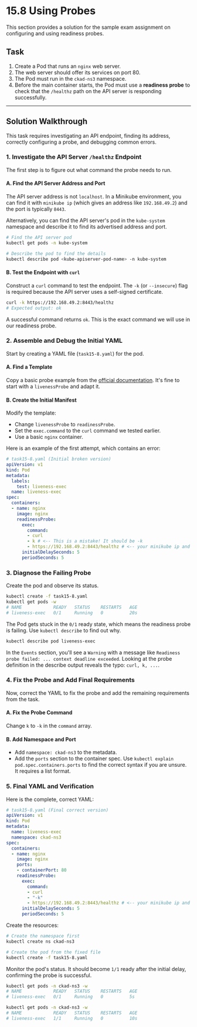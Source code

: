 # 15.8 Using Probes

This section provides a solution for the sample exam assignment on configuring and using readiness probes.

## Task

1.  Create a Pod that runs an `nginx` web server.
2.  The web server should offer its services on port 80.
3.  The Pod must run in the `ckad-ns3` namespace.
4.  Before the main container starts, the Pod must use a **readiness probe** to check that the `/healthz` path on the API server is responding successfully.

---

## Solution Walkthrough

This task requires investigating an API endpoint, finding its address, correctly configuring a probe, and debugging common errors.

### 1. Investigate the API Server `/healthz` Endpoint

The first step is to figure out what command the probe needs to run.

#### A. Find the API Server Address and Port

The API server address is not `localhost`. In a Minikube environment, you can find it with `minikube ip` (which gives an address like `192.168.49.2`) and the port is typically `8443`.

Alternatively, you can find the API server's pod in the `kube-system` namespace and describe it to find its advertised address and port.

```bash
# Find the API server pod
kubectl get pods -n kube-system

# Describe the pod to find the details
kubectl describe pod <kube-apiserver-pod-name> -n kube-system
```

#### B. Test the Endpoint with `curl`

Construct a `curl` command to test the endpoint. The `-k` (or `--insecure`) flag is required because the API server uses a self-signed certificate.

```bash
curl -k https://192.168.49.2:8443/healthz
# Expected output: ok
```

A successful command returns `ok`. This is the exact command we will use in our readiness probe.

### 2. Assemble and Debug the Initial YAML

Start by creating a YAML file (`task15-8.yaml`) for the pod.

#### A. Find a Template

Copy a basic probe example from the [official documentation](https://kubernetes.io/docs/tasks/configure-pod-container/configure-liveness-readiness-startup-probes/). It's fine to start with a `livenessProbe` and adapt it.

#### B. Create the Initial Manifest

Modify the template:
*   Change `livenessProbe` to `readinessProbe`.
*   Set the `exec.command` to the `curl` command we tested earlier.
*   Use a basic `nginx` container.

Here is an example of the first attempt, which contains an error:

```yaml
# task15-8.yaml (Initial broken version)
apiVersion: v1
kind: Pod
metadata:
  labels:
    test: liveness-exec
  name: liveness-exec
spec:
  containers:
  - name: nginx
    image: nginx
    readinessProbe:
      exec:
        command:
        - curl
        - k # <-- This is a mistake! It should be -k
        - https://192.168.49.2:8443/healthz # <-- your minikube ip and port
      initialDelaySeconds: 5
      periodSeconds: 5
```

### 3. Diagnose the Failing Probe

Create the pod and observe its status.

```bash
kubectl create -f task15-8.yaml
kubectl get pods -w
# NAME            READY   STATUS    RESTARTS   AGE
# liveness-exec   0/1     Running   0          20s
```

The Pod gets stuck in the `0/1` ready state, which means the readiness probe is failing. Use `kubectl describe` to find out why.

```bash
kubectl describe pod liveness-exec
```

In the `Events` section, you'll see a `Warning` with a message like `Readiness probe failed: ... context deadline exceeded`. Looking at the probe definition in the describe output reveals the typo: `curl, k, ...`.

### 4. Fix the Probe and Add Final Requirements

Now, correct the YAML to fix the probe and add the remaining requirements from the task.

#### A. Fix the Probe Command

Change `k` to `-k` in the `command` array.

#### B. Add Namespace and Port

*   Add `namespace: ckad-ns3` to the metadata.
*   Add the `ports` section to the container spec. Use `kubectl explain pod.spec.containers.ports` to find the correct syntax if you are unsure. It requires a list format.

### 5. Final YAML and Verification

Here is the complete, correct YAML:

```yaml
# task15-8.yaml (Final correct version)
apiVersion: v1
kind: Pod
metadata:
  name: liveness-exec
  namespace: ckad-ns3
spec:
  containers:
  - name: nginx
    image: nginx
    ports:
    - containerPort: 80
    readinessProbe:
      exec:
        command:
        - curl
        - "-k"
        - https://192.168.49.2:8443/healthz # <-- your minikube ip and port
      initialDelaySeconds: 5
      periodSeconds: 5
```

Create the resources:

```bash
# Create the namespace first
kubectl create ns ckad-ns3

# Create the pod from the fixed file
kubectl create -f task15-8.yaml
```

Monitor the pod's status. It should become `1/1` ready after the initial delay, confirming the probe is successful.

```bash
kubectl get pods -n ckad-ns3 -w
# NAME            READY   STATUS    RESTARTS   AGE
# liveness-exec   0/1     Running   0          5s
```


```bash
kubectl get pods -n ckad-ns3 -w
# NAME            READY   STATUS    RESTARTS   AGE
# liveness-exec   1/1     Running   0          10s
```